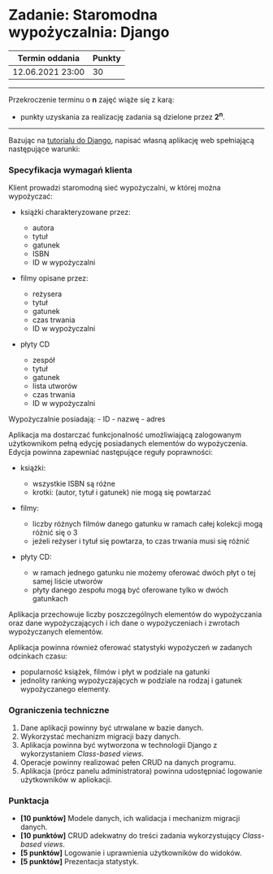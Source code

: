 # Zadanie: Staromodna wypożyczalnia: Django

| Termin oddania | Punkty     |
|----------------|:-----------|
|    12.06.2021 23:00 |   30        |

--- 
Przekroczenie terminu o **n** zajęć wiąże się z karą:
- punkty uzyskania za realizację zadania są dzielone przez **2<sup>n</sup>**.

--- 
Bazując na [tutorialu do Django](https://docs.djangoproject.com/pl/4.0/intro/tutorial01/), 
napisać własną aplikację web spełniającą następujące warunki:

### Specyfikacja wymagań klienta
Klient prowadzi staromodną sieć wypożyczalni, w której można wypożyczać:
- książki charakteryzowane przez:
    - autora
    - tytuł
    - gatunek
    - ISBN
    - ID w wypożyczalni
  
- filmy opisane przez:
    - reżysera
    - tytuł
    - gatunek
    - czas trwania
    - ID w wypożyczalni
    
- płyty CD
    - zespół
    - tytuł
    - gatunek
    - lista utworów
    - czas trwania
    - ID w wypożyczalni

Wypożyczalnie posiadają:
    - ID
    - nazwę
    - adres

Aplikacja ma dostarczać funkcjonalność umożliwiającą zalogowanym użytkownikom pełną edycję
posiadanych elementów do wypożyczenia. 
Edycja powinna zapewniać następujące reguły poprawności:
- książki:
    - wszystkie ISBN są różne
    - krotki: (autor, tytuł i gatunek)  nie mogą się powtarzać
  
- filmy:
    - liczby różnych filmów danego gatunku w ramach całej kolekcji mogą różnić się o 3
    - jeżeli reżyser i tytuł się powtarza, to czas trwania musi się różnić
    
- płyty CD:
    - w ramach jednego gatunku nie możemy oferować dwóch płyt o tej samej liście utworów
    - płyty danego zespołu mogą być oferowane tylko w dwóch gatunkach
    
Aplikacja przechowuje liczby poszczególnych elementów do wypożyczania oraz dane wypożyczających i 
ich dane o wypożyczeniach i zwrotach wypożyczanych elementów.

Aplikacja powinna również oferować statystyki wypożyczeń w zadanych odcinkach czasu:
- popularność książek, filmów i płyt w podziale na gatunki
- jednolity ranking wypożyczających w podziale na rodzaj i gatunek wypożyczanego elementy.

### Ograniczenia techniczne
1. Dane aplikacji powinny być utrwalane w bazie danych.
1. Wykorzystać mechanizm migracji bazy danych.
1. Aplikacja powinna być wytworzona w technologii Django z wykorzystaniem *Class-based views*.
1. Operacje powinny realizować pełen CRUD na danych programu.
1. Aplikacja (prócz panelu administratora) powinna udostępniać logowanie użytkowników w apliokacji.

### Punktacja
- **[10 punktów]** Modele danych, ich walidacja i mechanizm migracji danych.
- **[10 punktów]** CRUD adekwatny do treści zadania wykorzystujący *Class-based views*.
- **[5 punktów]** Logowanie i uprawnienia użytkowników do widoków.
- **[5 punktów]** Prezentacja statystyk.
